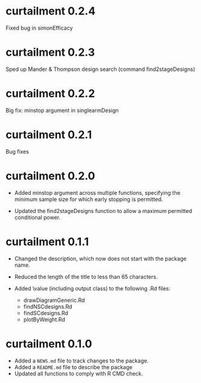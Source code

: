 # curtailment 0.2.4

Fixed bug in simonEfficacy

# curtailment 0.2.3

Sped up Mander & Thompson design search (command find2stageDesigns)

# curtailment 0.2.2

Big fix: minstop argument in singlearmDesign

# curtailment 0.2.1

Bug fixes

# curtailment 0.2.0

* Added minstop argument across multiple functions, specifying the minimum sample size for which early stopping is permitted.

* Updated the find2stageDesigns function to allow a maximum permitted conditional power.

# curtailment 0.1.1

* Changed the description, which now does not start with the package name.

* Reduced the length of the title to less than 65 characters.

* Added \value (including output class) to the following .Rd files:
  * drawDiagramGeneric.Rd
  * findNSCdesigns.Rd
  * findSCdesigns.Rd
  * plotByWeight.Rd

# curtailment 0.1.0

* Added a `NEWS.md` file to track changes to the package.
* Added a `README.md` file to describe the package
* Updated all functions to comply with R CMD check.
